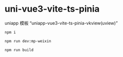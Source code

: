 # uni-vue3-vite-ts-pinia
 uniapp 模板
 “uniapp-vue3-vite-ts-pinia-vkview(uview)”
 
```bash
npm i

npm run dev:mp-weixin

npm run build
```